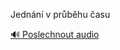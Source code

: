 
Jednání v průběhu času

[🔊 Poslechnout audio](/data/7-paragraphs/audio/chapter_87/para_005-Jednn-v-prbhu-asu.mp3)
